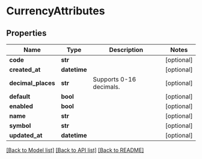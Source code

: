 # CurrencyAttributes

## Properties
Name | Type | Description | Notes
------------ | ------------- | ------------- | -------------
**code** | **str** |  | [optional] 
**created_at** | **datetime** |  | [optional] 
**decimal_places** | **str** | Supports 0-16 decimals. | [optional] 
**default** | **bool** |  | [optional] 
**enabled** | **bool** |  | [optional] 
**name** | **str** |  | [optional] 
**symbol** | **str** |  | [optional] 
**updated_at** | **datetime** |  | [optional] 

[[Back to Model list]](../README.md#documentation-for-models) [[Back to API list]](../README.md#documentation-for-api-endpoints) [[Back to README]](../README.md)


